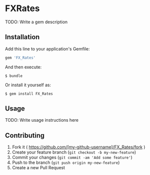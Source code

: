 # FXRates

TODO: Write a gem description

## Installation

Add this line to your application's Gemfile:

```ruby
gem 'FX_Rates'
```

And then execute:

    $ bundle

Or install it yourself as:

    $ gem install FX_Rates

## Usage

TODO: Write usage instructions here

## Contributing

1. Fork it ( https://github.com/[my-github-username]/FX_Rates/fork )
2. Create your feature branch (`git checkout -b my-new-feature`)
3. Commit your changes (`git commit -am 'Add some feature'`)
4. Push to the branch (`git push origin my-new-feature`)
5. Create a new Pull Request

